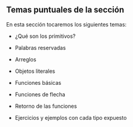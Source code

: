 ## Temas puntuales de la sección

En esta sección tocaremos los siguientes temas:

- ¿Qué son los primitivos?

- Palabras reservadas

- Arreglos

- Objetos literales

- Funciones básicas

- Funciones de flecha

- Retorno de las funciones

- Ejercicios y ejemplos con cada tipo expuesto
